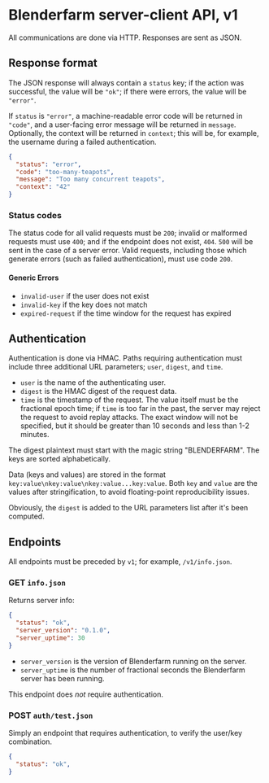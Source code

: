 
# Blenderfarm server-client API, v1

All communications are done via HTTP. Responses are sent as JSON.

## Response format

The JSON response will always contain a `status` key; if the action
was successful, the value will be `"ok"`; if there were errors, the
value will be `"error"`.

If `status` is `"error"`, a machine-readable error code will be
returned in `"code"`, and a user-facing error message will be returned
in `message`. Optionally, the context will be returned in `context`;
this will be, for example, the username during a failed authentication.

```json
{
  "status": "error",
  "code": "too-many-teapots",
  "message": "Too many concurrent teapots",
  "context": "42"
}
```

### Status codes

The status code for all valid requests must be `200`; invalid or
malformed requests must use `400`; and if the endpoint does not exist,
`404`. `500` will be sent in the case of a server error. Valid
requests, including those which generate errors (such as failed
authentication), must use code `200`.

#### Generic Errors

* `invalid-user` if the user does not exist
* `invalid-key` if the key does not match
* `expired-request` if the time window for the request has expired

## Authentication

Authentication is done via HMAC. Paths requiring authentication must
include three additional URL parameters; `user`, `digest`, and `time`.

* `user` is the name of the authenticating user.
* `digest` is the HMAC digest of the request data.
* `time` is the timestamp of the request. The value itself must be the
  fractional epoch time; if `time` is too far in the past, the server
  may reject the request to avoid replay attacks. The exact window
  will not be specified, but it should be greater than 10 seconds and
  less than 1-2 minutes.

The digest plaintext must start with the magic string
"BLENDERFARM". The keys are sorted alphabetically.

Data (keys and values) are stored in the format
`key:value\nkey:value\nkey:value...key:value`. Both `key` and `value`
are the values after stringification, to avoid floating-point
reproducibility issues.

Obviously, the `digest` is added to the URL parameters list after it's
been computed.

## Endpoints

All endpoints must be preceded by `v1`; for example, `/v1/info.json`.

### GET `info.json`

Returns server info:

```json
{
  "status": "ok",
  "server_version": "0.1.0",
  "server_uptime": 30
}

```

* `server_version` is the version of Blenderfarm running on the server.
* `server_uptime` is the number of fractional seconds the Blenderfarm server has been running.

This endpoint does _not_ require authentication.

### POST `auth/test.json`

Simply an endpoint that requires authentication, to verify the
user/key combination.

```json
{
  "status": "ok",
}

```
